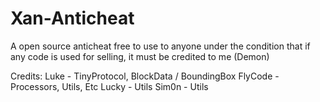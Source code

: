 # Xan-Anticheat
A open source anticheat free to use to anyone under the condition that if any code is used for selling, it must be credited to me (Demon)

Credits:
Luke - TinyProtocol, BlockData / BoundingBox
FlyCode - Processors, Utils, Etc
Lucky - Utils
Sim0n - Utils
